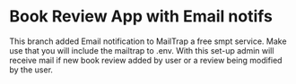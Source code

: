 # Book Review App with Email notifs

This branch added Email notification to MailTrap a free smpt service. Make use that you will include the mailtrap to .env. With this set-up admin will receive mail if new book review added by user or a review being modified by the user.